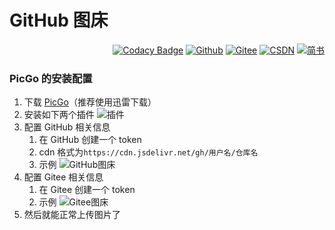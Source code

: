 # GitHub 图床

<p align='right'>
<a href="https://www.codacy.com/manual/3496655347/picbed?utm_source=github.com&amp;utm_medium=referral&amp;utm_content=eternidad33/picbed&amp;utm_campaign=Badge_Grade"><img src="https://app.codacy.com/project/badge/Grade/360dc8104af3439c9fb65d16d46f321d" alt="Codacy Badge"></a>
<a href="https://github.com/eternidad33"><img src="https://img.shields.io/badge/GitHub-24292e" alt="Github"></a>
<a href="https://gitee.com/eternidad33"><img src="https://img.shields.io/badge/Gitee-c71d23" alt="Gitee"></a>
<a href="https://blog.csdn.net/qq_42907802"><img src="https://img.shields.io/badge/CSDN-e4463b" alt="CSDN"></a>
<a href="https://www.jianshu.com/u/651a6ee53f49"><img src="https://img.shields.io/badge/简书-ea6f5a" alt="简书"></a>
</p>

### PicGo 的安装配置

1. 下载 [PicGo](https://github.com/Molunerfinn/PicGo/releases)（推荐使用迅雷下载）
2. 安装如下两个插件
   ![插件](https://gitee.com/eternidad33/picbed/raw/master/img/QQ%E6%88%AA%E5%9B%BE20200820195048.png)
3. 配置 GitHub 相关信息
   1. 在 GitHub 创建一个 token
   2. cdn 格式为`https://cdn.jsdelivr.net/gh/用户名/仓库名`
   3. 示例
      ![GitHub图床](https://gitee.com/eternidad33/picbed/raw/master/img/QQ%E6%88%AA%E5%9B%BE20200820201909.png)
4. 配置 Gitee 相关信息
   1. 在 Gitee 创建一个 token
   2. 示例
      ![Gitee图床](https://gitee.com/eternidad33/picbed/raw/master/img/QQ%E6%88%AA%E5%9B%BE20200820201957.png)
5. 然后就能正常上传图片了
